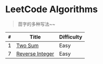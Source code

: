 # LeetCode Algorithms

> 茴字的多种写法~~

`#`   |   Title   |   Difficulty
--- |   --- |    ---
1   |   [Two Sum](1.Two_Sum.md) |   Easy
7   |   [Reverse Integer](7.Reverse_Integer.md) |   Easy
